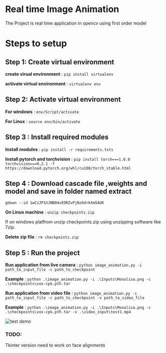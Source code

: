 # Real time Image Animation
The Project is real time application in opencv using first order model

# Steps to setup

## Step 1: Create virtual environment

**create virual environment** : ```pip install virtualenv```

**activate virtual environment** : ```virtualenv env```

## Step 2: Activate virtual environment

**For windows** : ```env/Script/activate```

**For Linux** : ```source env/bin/activate```

## Step 3 : Install required modules

**Install modules** : ``` pip install -r requirements.txts ```

**Install pytorch and torchvision** : ```pip install torch===1.0.0 torchvision===0.2.1 -f https://download.pytorch.org/whl/cu100/torch_stable.html ```

## Step 4 : Download cascade file ,weights and model and save in folder named extract

```gdown --id 1wCzJP1XJNB04vEORZvPjNz6drkXm5AUK```

**On Linux machine** : ```unzip checkpoints.zip```

If on windows platfrom unzip checkpoints.zip using unzipping software like 7zip.

**Delete zip file** : ```rm checkpoints.zip```

## Step 5 : Run the project

**Run application from live camera** : ```python image_animation.py -i path_to_input_file -c path_to_checkpoint```

**Example** : ```python .\image_animation.py -i .\Inputs\Monalisa.png -c .\checkpoints\vox-cpk.pth.tar```

**Run application from video file** : ```python image_animation.py -i path_to_input_file -c path_to_checkpoint -v path_to_video_file```

**Example** : ```python .\image_animation.py -i .\Inputs\Monalisa.png -c .\checkpoints\vox-cpk.pth.tar -v .\video_input\test1.mp4 ```

![test demo](animate.gif)

### TODO:
Tkinter version
need to work on face alignments

